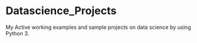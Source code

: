# Datascience_Projects
My Active working examples and sample projects on data science by using Python 3.
